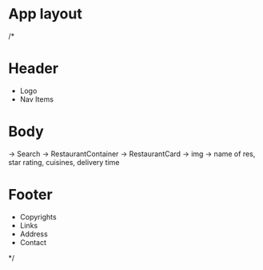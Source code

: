 # App layout


/*


# Header
  - Logo
  - Nav Items
# Body
  -> Search
  -> RestaurantContainer
    -> RestaurantCard
      -> img
      -> name of res, star rating, cuisines, delivery time 
# Footer
  - Copyrights
  - Links
  - Address
  - Contact

*/